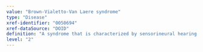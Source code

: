 ```yaml
---
value: "Brown-Vialetto-Van Laere syndrome"
type: "Disease"
xref-identifier: "0050694"
xref-dataSource: "DOID"
definition: "A syndrome that is characterized by sensorineural hearing loss and a variety of cranial nerve palsies, usually involving the motor components of the seventh and ninth to twelfth cranial nerves.|OMIM mapping confirmed by DO. [SN]."
level: "2"
---
```

